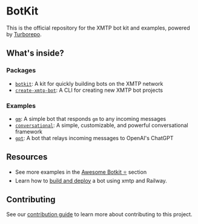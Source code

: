 # BotKit

This is the official repository for the XMTP bot kit and examples, powered by [Turborepo](https://turbo.build/repo).

## What's inside?

### Packages

- [`botkit`](https://github.com/xmtp/botkit/blob/main/packages/botkit): A kit for quickly building bots on the XMTP network
- [`create-xmtp-bot`](https://github.com/xmtp/botkit/blob/main/packages/create-xmtp-bot): A CLI for creating new XMTP bot projects

### Examples

- [`gm`](https://github.com/xmtp/botkit/blob/main/examples/gm): A simple bot that responds `gm` to any incoming messages
- [`conversational`](https://github.com/xmtp/botkit/blob/main/examples/conversational): A simple, customizable, and powerful conversational framework
- [`gpt`](https://github.com/xmtp/botkit/blob/main/examples/gpt): A bot that relays incoming messages to OpenAI's ChatGPT

## Resources

- See more examples in the [Awesome Botkit ⭐️](/resources/Awesome.md) section
- Learn how to [build and deploy](/resources/Tutorial.md) a bot using xmtp and Railway.

## Contributing

See our [contribution guide](./CONTRIBUTING.md) to learn more about contributing to this project.
